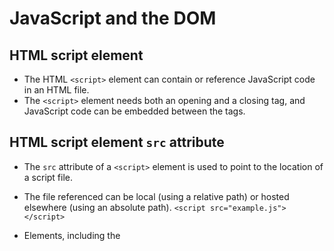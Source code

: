 # JavaScript and the DOM

## HTML script element
- The HTML `<script>` element can contain or reference JavaScript code in an HTML file. 
- The `<script>` element needs both an opening and a closing tag, and JavaScript code can be embedded between the tags.

## HTML script element `src` attribute
- The `src` attribute of a `<script>` element is used to point to the location of a script file.
- The file referenced can be local (using a relative path) or hosted elsewhere (using an absolute path).
`<script src="example.js"></script> `

- Elements, including the <script> element, are by default, parsed in the order they appear in the HTML file.
- When the HTML parser encounters a <script> element, it loads the script then executes its contents before parsing the rest of the HTML.
  
## HTML script element `defer` attribute
- The `defer` attribute of a `<script>` tag is a boolean attribute used to indicate that the script can be loaded but not executed until after the HTML document is fully parsed. 
- It will only work for externally linked scripts (with a src attribute), and will have no effect if it is applied to an inline script.
` <script defer scr="sampleFile.js"></script> `
  
## HTML script tag `async` attribute
- Scripts are loaded synchronously as they appear in an HTML file, before the following HTML is loaded and parsed. 
- The `async` attribute can be used to load the scripts asynchronously, such that they will load in the background without blocking the HTML parser from continuing.
- async is useful for scripts that are independent of other scripts in order to function accordingly.
` <script src="example.js" async></script> `
  
> The convention is to put the `script` tag in the `<head>` element and to use the `defer` and `async` attributes.
